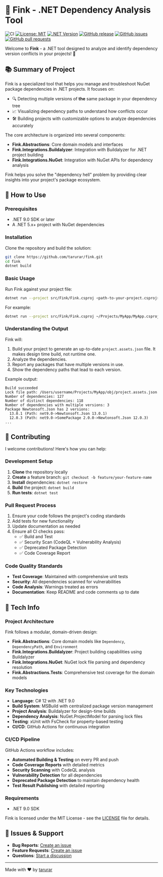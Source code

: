 # 🌟 Fink - .NET Dependency Analysis Tool

![CI](https://github.com/tarurar/fink/actions/workflows/ci.yml/badge.svg)
[![License: MIT](https://img.shields.io/badge/License-MIT-yellow.svg)](https://opensource.org/licenses/MIT)
[![.NET Version](https://img.shields.io/badge/.NET-9.0-blue)](https://dotnet.microsoft.com/)
[![GitHub release](https://img.shields.io/github/v/release/tarurar/fink)](https://github.com/tarurar/fink/releases)
[![GitHub issues](https://img.shields.io/github/issues/tarurar/fink)](https://github.com/tarurar/fink/issues)
[![GitHub pull requests](https://img.shields.io/github/issues-pr/tarurar/fink)](https://github.com/tarurar/fink/pulls)

Welcome to **Fink** - a .NET tool designed to analyze and identify dependency version conflicts in your projects! 🚀

## 📚 Summary of Project

Fink is a specialized tool that helps you manage and troubleshoot NuGet package dependencies in .NET projects. It focuses on:

- 🔍 Detecting multiple versions of **the** same package in your dependency tree
- 📈 Visualizing dependency paths to understand how conflicts occur
- 🛠️ Building projects with customizable options to analyze dependencies accurately

The core architecture is organized into several components:

- **Fink.Abstractions**: Core domain models and interfaces
- **Fink.Integrations.Buildalyzer**: Integration with Buildalyzer for .NET project building
- **Fink.Integrations.NuGet**: Integration with NuGet APIs for dependency analysis

Fink helps you solve the "dependency hell" problem by providing clear insights into your project's package ecosystem.

## 🚀 How to Use

### Prerequisites

- .NET 9.0 SDK or later
- A .NET 5.x+ project with NuGet dependencies

### Installation

Clone the repository and build the solution:

```bash
git clone https://github.com/tarurar/fink.git
cd fink
dotnet build
```

### Basic Usage

Run Fink against your project file:

```bash
dotnet run --project src/Fink/Fink.csproj <path-to-your-project.csproj> <target-framework>
```

For example:

```bash
dotnet run --project src/Fink/Fink.csproj ~/Projects/MyApp/MyApp.csproj net9.0
```

### Understanding the Output

Fink will:
1. Build your project to generate an up-to-date `project.assets.json` file. It makes design time build, not runtime one.
2. Analyze the dependencies.
3. Report any packages that have multiple versions in use.
4. Show the dependency paths that lead to each version.

Example output:
```
Build succeeded
Lock file path: /Users/username/Projects/MyApp/obj/project.assets.json
Number of dependencies: 127
Number of distinct dependencies: 118
Number of dependencies with multiple versions: 3
Package Newtonsoft.Json has 2 versions:
  13.0.1 (Path: net9.0->Newtonsoft.Json 13.0.1)
  12.0.3 (Path: net9.0->SomePackage 2.0.0->Newtonsoft.Json 12.0.3)
...
```
## 🤝 Contributing

I welcome contributions! Here's how you can help:

### Development Setup

1. **Clone** the repository locally
2. **Create** a feature branch: `git checkout -b feature/your-feature-name`
3. **Install** dependencies: `dotnet restore`
4. **Build** the project: `dotnet build`
5. **Run tests**: `dotnet test`

### Pull Request Process

1. Ensure your code follows the project's coding standards
2. Add tests for new functionality
3. Update documentation as needed
4. Ensure all CI checks pass:
   - ✅ Build and Test
   - ✅ Security Scan (CodeQL + Vulnerability Analysis)
   - ✅ Deprecated Package Detection
   - ✅ Code Coverage Report

### Code Quality Standards

- **Test Coverage**: Maintained with comprehensive unit tests
- **Security**: All dependencies scanned for vulnerabilities
- **Code Analysis**: Warnings treated as errors
- **Documentation**: Keep README and code comments up to date

## 🔧 Tech Info

### Project Architecture

Fink follows a modular, domain-driven design:

- **Fink.Abstractions**: Core domain models like `Dependency`, `DependencyPath`, and `Environment`
- **Fink.Integrations.Buildalyzer**: Project building capabilities using Buildalyzer
- **Fink.Integrations.NuGet**: NuGet lock file parsing and dependency resolution
- **Fink.Abstractions.Tests**: Comprehensive test coverage for the domain models

### Key Technologies

- **Language**: C# 12 with .NET 9.0
- **Build System**: MSBuild with centralized package version management
- **Project Analysis**: Buildalyzer for design-time builds
- **Dependency Analysis**: NuGet.ProjectModel for parsing lock files
- **Testing**: xUnit with FsCheck for property-based testing
- **CI/CD**: GitHub Actions for continuous integration

### CI/CD Pipeline

GitHub Actions workflow includes:
- **Automated Building & Testing** on every PR and push
- **Code Coverage Reports** with detailed metrics
- **Security Scanning** with CodeQL analysis
- **Vulnerability Detection** for all dependencies
- **Deprecated Package Detection** to maintain dependency health
- **Test Result Publishing** with detailed reporting

### Requirements

- .NET 9.0 SDK

Fink is licensed under the MIT License - see the [LICENSE](LICENSE) file for details.

## 🐛 Issues & Support

- **Bug Reports**: [Create an issue](https://github.com/tarurar/fink/issues/new?template=bug_report.md)
- **Feature Requests**: [Create an issue](https://github.com/tarurar/fink/issues/new?template=feature_request.md)
- **Questions**: [Start a discussion](https://github.com/tarurar/fink/discussions)

---

Made with ❤️ by [tarurar](https://github.com/tarurar)
